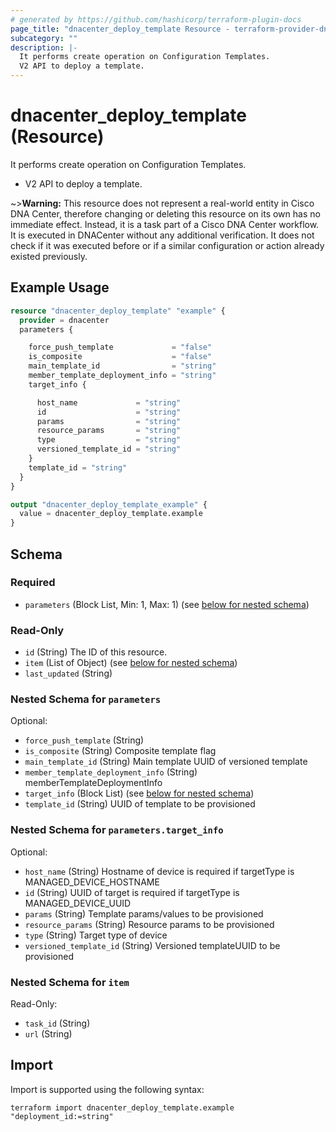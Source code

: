 ```yaml
---
# generated by https://github.com/hashicorp/terraform-plugin-docs
page_title: "dnacenter_deploy_template Resource - terraform-provider-dnacenter"
subcategory: ""
description: |-
  It performs create operation on Configuration Templates.
  V2 API to deploy a template.
---
```


# dnacenter_deploy_template (Resource)

It performs create operation on Configuration Templates.

- V2 API to deploy a template.

~>**Warning:**
This resource does not represent a real-world entity in Cisco DNA Center, therefore changing or deleting this resource on its own has no immediate effect.
Instead, it is a task part of a Cisco DNA Center workflow. It is executed in DNACenter without any additional verification. It does not check if it was executed before or if a similar configuration or action already existed previously.

## Example Usage

```terraform
resource "dnacenter_deploy_template" "example" {
  provider = dnacenter
  parameters {

    force_push_template             = "false"
    is_composite                    = "false"
    main_template_id                = "string"
    member_template_deployment_info = "string"
    target_info {

      host_name             = "string"
      id                    = "string"
      params                = "string"
      resource_params       = "string"
      type                  = "string"
      versioned_template_id = "string"
    }
    template_id = "string"
  }
}

output "dnacenter_deploy_template_example" {
  value = dnacenter_deploy_template.example
}
```

<!-- schema generated by tfplugindocs -->
## Schema

### Required

- `parameters` (Block List, Min: 1, Max: 1) (see [below for nested schema](#nestedblock--parameters))

### Read-Only

- `id` (String) The ID of this resource.
- `item` (List of Object) (see [below for nested schema](#nestedatt--item))
- `last_updated` (String)

<a id="nestedblock--parameters"></a>
### Nested Schema for `parameters`

Optional:

- `force_push_template` (String)
- `is_composite` (String) Composite template flag
- `main_template_id` (String) Main template UUID of versioned template
- `member_template_deployment_info` (String) memberTemplateDeploymentInfo
- `target_info` (Block List) (see [below for nested schema](#nestedblock--parameters--target_info))
- `template_id` (String) UUID of template to be provisioned

<a id="nestedblock--parameters--target_info"></a>
### Nested Schema for `parameters.target_info`

Optional:

- `host_name` (String) Hostname of device is required if targetType is MANAGED_DEVICE_HOSTNAME
- `id` (String) UUID of target is required if targetType is MANAGED_DEVICE_UUID
- `params` (String) Template params/values to be provisioned
- `resource_params` (String) Resource params to be provisioned
- `type` (String) Target type of device
- `versioned_template_id` (String) Versioned templateUUID to be provisioned



<a id="nestedatt--item"></a>
### Nested Schema for `item`

Read-Only:

- `task_id` (String)
- `url` (String)

## Import

Import is supported using the following syntax:

```shell
terraform import dnacenter_deploy_template.example "deployment_id:=string"
```
